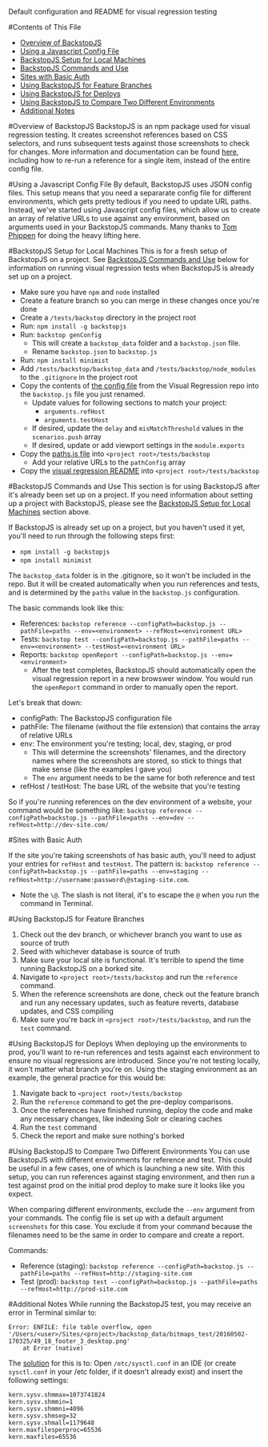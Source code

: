 Default configuration and README for visual regression testing

#Contents of This File
* [Overview of BackstopJS](#overview-of-backstopjs)
* [Using a Javascript Config File](#using-a-javascript-config-file)
* [BackstopJS Setup for Local Machines](#backstopjs-setup-for-local-machines)
* [BackstopJS Commands and Use](#backstopjs-commands-and-use)
* [Sites with Basic Auth](#sites-with-basic-auth)
* [Using BackstopJS for Feature Branches](#using-backstopjs-for-feature-branches)
* [Using BackstopJS for Deploys](#using-backstopjs-for-deploys)
* [Using BackstopJS to Compare Two Different Environments](#using-backstopjs-to-compare-two-different-environments)
* [Additional Notes](#additional-notes)

#Overview of BackstopJS
BackstopJS is an npm package used for visual regression testing. It creates screenshot references based on CSS selectors, and runs subsequent tests against those screenshots to check for changes. More information and documentation can be found [here](https://www.npmjs.com/package/backstopjs), including how to re-run a reference for a single item, instead of the entire config file.

#Using a Javascript Config File
By default, BackstopJS uses JSON config files. This setup means that you need a separarate config file for different environments, which gets pretty tedious if you need to update URL paths. Instead, we've started using Javascript config files, which allow us to create an array of relative URLs to use against any environment, based on arguments used in your BackstopJS commands. Many thanks to [Tom Phippen](http://fivemilemedia.co.uk/blog/backstopjs-javascript-configuration) for doing the heavy lifting here.

#BackstopJS Setup for Local Machines
This is for a fresh setup of BackstopJS on a project. See [BackstopJS Commands and Use](#backstopjs-commands-and-use) below for information on running visual regression tests when BackstopJS is already set up on a project.
* Make sure you have `npm` and `node` installed
* Create a feature branch so you can merge in these changes once you're done
* Create a `/tests/backstop` directory in the project root
* Run: `npm install -g backstopjs`
* Run: `backstop genConfig`
    * This will create a `backstop_data` folder and a `backstop.json` file.
    * Rename `backstop.json` to `backstop.js`
* Run: `npm install minimist`
* Add `/tests/backstop/backstop_data` and `/tests/backstop/node_modules` to the `.gitignore` in the project root
* Copy the contents of [the config file](https://github.com/metaltoad/visual-regression/blob/master/backstop.js) from the Visual Regression repo into the `backstop.js` file you just renamed.
    * Update values for following sections to match your project:
        * `arguments.refHost`
        * `arguments.testHost`
    * If desired, update the `delay` and `misMatchThreshold` values in the `scenarios.push` array
    * If desired, update or add viewport settings in the `module.exports`
* Copy the [paths.js file](https://github.com/metaltoad/visual-regression/blob/master/paths.js) into `<project root>/tests/backstop`
    * Add your relative URLs to the `pathConfig` array
* Copy the [visual regression README](https://github.com/metaltoad/visual-regression/blob/master/README.md) into `<project root>/tests/backstop`

#BackstopJS Commands and Use
This section is for using BackstopJS after it's already been set up on a project. If you need information about setting up a project with BackstopJS, please see the [BackstopJS Setup for Local Machines](#backstopjs-setup-for-local-machines) section above.

If BackstopJS is already set up on a project, but you haven't used it yet, you'll need to run through the following steps first:
* `npm install -g backstopjs`
* `npm install minimist`

The `backstop_data` folder is in the .gitignore, so it won't be included in the repo. But it will be created automatically when you run references and tests, and is determined by the `paths` value in the `backstop.js` configuration.

The basic commands look like this:
* References: `backstop reference --configPath=backstop.js --pathFile=paths --env=<environment> --refHost=<environment URL>`
* Tests: `backstop test --configPath=backstop.js --pathFile=paths --env=<environment> --testHost=<environment URL>`
* Reports: `backstop openReport --configPath=backstop.js --env=<environment>`
  * After the test completes, BackstopJS should automatically open the visual regression report in a new browswer window. You would run the `openReport` command in order to manually open the report.

Let's break that down:
* configPath: The BackstopJS configuration file
* pathFile: The filename (without the file extension) that contains the array of relative URLs
* env: The environment you're testing; local, dev, staging, or prod
    * This will determine the screenshots' filenames, and the directory names where the screenshots are stored, so stick to things that make sense (like the examples I gave you)
    * The `env` argument needs to be the same for both reference and test
* refHost / testHost: The base URL of the website that you're testing

So if you're running references on the dev environment of a website, your command would be something like: `backstop reference --configPath=backstop.js --pathFile=paths --env=dev --refHost=http://dev-site.com/`

#Sites with Basic Auth

If the site you're taking screenshots of has basic auth, you'll need to adjust your entries for `refHost` and `testHost`. The pattern is:
`backstop reference --configPath=backstop.js --pathFile=paths --env=staging --refHost=http://username:password\@staging-site.com`.
* Note the `\@`. The slash is not literal, it's to escape the `@` when you run the command in Terminal.

#Using BackstopJS for Feature Branches
  1. Check out the dev branch, or whichever branch you want to use as source of truth
  2. Seed with whichever database is source of truth
  3. Make sure your local site is functional. It's terrible to spend the time running BackstopJS on a borked site.
  4. Navigate to `<project root>/tests/backstop` and run the `reference` command.
  5. When the reference screenshots are done, check out the feature branch and run any necessary updates, such as feature reverts, database updates, and CSS compiling
  6. Make sure you're back in `<project root>/tests/backstop`, and run the `test` command.

#Using BackstopJS for Deploys
When deploying up the environments to prod, you'll want to re-run references and tests against each environment to ensure no visual regressions are introduced. Since you're not testing locally, it won't matter what branch you're on. Using the staging environment as an example, the general practice for this would be:

1. Navigate back to `<project root>/tests/backstop`
2. Run the `reference` command to get the pre-deploy comparisons.
3. Once the references have finished running, deploy the code and make any necessary changes, like indexing Solr or clearing caches
4. Run the `test` command
5. Check the report and make sure nothing's borked

#Using BackstopJS to Compare Two Different Environments
You can use BackstopJS with different environments for reference and test. This could be useful in a few cases, one of which is launching a new site. With this setup, you can run references against staging environment, and then run a test against prod on the initial prod deploy to make sure it looks like you expect.

When comparing different environments, exclude the `--env` argument from your commands. The config file is set up with a default argument `screenshots` for this case. You exclude it from your command because the filenames need to be the same in order to compare and create a report.

Commands:
* Reference (staging): `backstop reference --configPath=backstop.js --pathFile=paths --refHost=http://staging-site.com`
* Test (prod): `backstop test --configPath=backstop.js --pathFile=paths --refHost=http://prod-site.com`

#Additional Notes
While running the BackstopJS test, you may receive an error in Terminal similar to:

```
Error: ENFILE: file table overflow, open '/Users/<user>/Sites/<project>/backstop_data/bitmaps_test/20160502-170325/49_18_footer_3_desktop.png'
    at Error (native)
```
The [solution](http://superuser.com/questions/827984/open-files-limit-does-not-work-as-before-in-osx-yosemite/828010#828010) for this is to: Open `/etc/sysctl.conf` in an IDE (or create `sysctl.conf` in your /etc folder, if it doesn't already exist) and insert the following settings:
```
kern.sysv.shmmax=1073741824
kern.sysv.shmmin=1
kern.sysv.shmmni=4096
kern.sysv.shmseg=32
kern.sysv.shmall=1179648
kern.maxfilesperproc=65536
kern.maxfiles=65536
```
